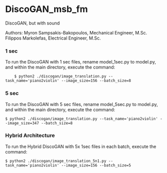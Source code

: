 # DiscoGAN_msb_fm
DiscoGAN, but with sound

Authors:
Myron Sampsakis-Bakopoulos, Mechanical Engineer, M.Sc.
Filippos Markolefas, Electrical Engineer, M.Sc.


### 1 sec
To run the DiscoGAN with 1 sec files, rename model_1sec.py to model.py, and within the main directory, execute the command:
        
        $ python2 ./discogan/image_translation.py --task_name='piano2violin' --image_size=156 --batch_size=8



### 5 sec
To run the DiscoGAN with 5 sec files, rename model_5sec.py to model.py, and within the main directory, execute the command:

    $ python2 ./discogan/image_translation.py --task_name='piano2violin' --image_size=347 --batch_size=8

### Hybrid Architecture 
To run the Hybrid DiscoGAN with 5x 1sec files in each batch, execute the command:


    $ python2 ./discogan/image_translation_5n1.py --task_name='piano2violin' --image_size=156 --batch_size=5

